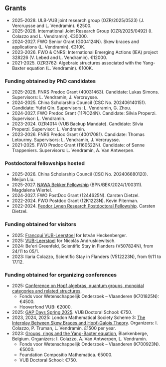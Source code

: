 ## Grants

* 2025-2028. ULB-VUB joint research group (OZR/2025/0523) (J. Vercruysse and L. Vendramin). €2500.
* 2025-2028. International Joint Research Group (OZR/2025/0492) (I. Colazzo and L. Vendramin). €30000.
* 2024-2027. FWO Senior Grant (G004124N). Skew braces and applications (L. Vendramin). €310K. 
* 2023-2026. FWO & CNRS: International Emerging Actions (IEA) project 328226 (V. Lebed and L. Vendramin). €12000. 
* 2021-2025. OZR3762: Algebraic structures associated with the Yang-Baxter equation (L. Vendramin). €100K.

### Funding obtained by PhD candidates
* 2025-2028. FNRS Predoc Grant (40031463). Candidate: Lukas Simons. Supervisors: L. Vendramin, J. Vercruysse.
* 2024-2025. China Scholarship Council (CSC No. 202406140151). Candidate: Yufei Qin. Supervisors: L. Vendramin, G. Zhou. 
* 2024-2027. FWO Predoc Grant (11PIO24N). Candidate: Silvia Properzi. Supervisor: L. Vendramin. 
* 2023-2024. OZR4014 (VUB Backup Mandate). Candidate: Silvia Properzi. Supervisor: L. Vendramin. 
* 2023-2026. FNRS Predoc Grant (40017081). Candidate: Thomas Letourmy. Supervisors: L. Vendramin, J. Vercruysse.
* 2021-2025. FWO Predoc Grant (1160522N). Candidate: of Senne Trappeniers. Supervisors: L. Vendramin, A. Van Antwerpen. 

### Postdoctoral fellowships hosted
* 2025-2026. China Scholarship Council (CSC No. 202406680120). Meijun Liu. 
* 2025-2027. [NAWA Bekker Fellowship](https://nawa.gov.pl/en/scientists/the-bekker-programme) (BPN/BEK/2024/1/00311). Magdalena Wiertel. 
* 2024-2027. FWO PostDoc Grant (1244625N). Carsten Dietzel.   
* 2022-2024. FWO Postdoc Grant (12K1223N). Kevin Piterman.
* 2022-2024. [Feodor Lynen Research Postdoctoral Fellowship](https://www.humboldt-foundation.de/en/apply/sponsorship-programmes/feodor-lynen-research-fellowship). Carsten Dietzel.

### Funding obtained for visitors  
* 2025: [Francqui VUB-Leerstoel](https://leandrovendramin.org/heckenberger/) for István Heckenberger. 
* 2025: [VUB-Leerstoel](https://leandrovendramin.org/andruskiewitsch/) for Nicolás Andruskiewitsch.
* 2024: Be'eri Greenfeld, Scientific Stay in Flanders (V507824N), from 24/11 to 05/1.
* 2023: Ilaria Colazzo, Scientific Stay in Flanders (V512223N), from 9/11 to 17/12.
  
### Funding obtained for organizing conferences
* 2025: [Conference on Hopf algebras, quantum groups, monoidal categories and related structures](https://hopfalgb.ulb.be/Hopf2025/).
    * Fonds voor Wetenschappelijk Onderzoek – Vlaanderen (K701825N): €4500.
    * Hooverfond VUB: €2000.
* 2025: [GAP Days Spring 2025](https://www.gapdays.de/gapdays2025-spring/). VUB Doctoral School: €750.
* 2023, 2024, 2025: London Mathematical Society Scheme 3: [The Interplay Between Skew Braces and Hopf-Galois Theory](https://interplaysbhg.github.io/index.html). Organizers: I. Colazzo, P. Truman, L. Vendramin. £1500 per year.  
* 2023: [Groups, rings and the Yang-Baxter equation](http://www.ilariacolazzo.info/gryb2023/), Blankenberge, Belgium. Organizers: I. Colazzo, A. Van Antwerpen, L. Vendramin.
    * Fonds voor Wetenschappelijk Onderzoek – Vlaanderen (K700923N). €5000.
    * Foundation Compositio Mathematica. €5000.
    * VUB Doctoral School: €750.
